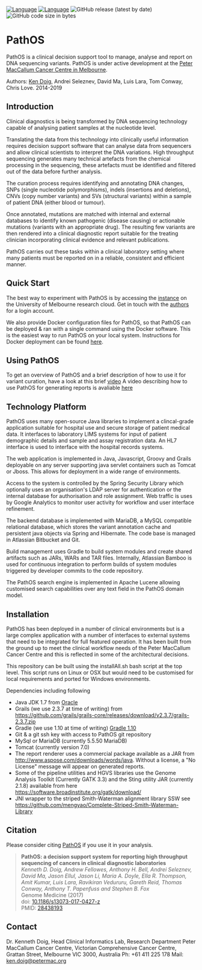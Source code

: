 [![Language](http://img.shields.io/badge/language-java-brightgreen.svg)](https://www.java.com/)
[![Language](http://img.shields.io/badge/language-groovy-orange.svg)](http://groovy-lang.org/)
![GitHub release (latest by date)](https://img.shields.io/github/v/release/papenfussLab/PathOS)
![GitHub code size in bytes](https://img.shields.io/github/languages/code-size/papenfussLab/PathOS)

# PathOS
PathOS is a clinical decision support tool to manage, analyse and report on DNA sequencing variants.
PathOS is under active development at the [Peter MacCallum Cancer Centre in Melbourne](https://www.petermac.org/about/signature-centres/centre-clinical-cancer-genomics/molecular-diagnostic-software).

Authors: [Ken Doig](https://www.petermac.org/users/dr-kenneth-doig), Andrei Seleznev, David Ma, Luis Lara, Tom Conway, Chris Love. 2014-2019 

## Introduction
Clinical diagnostics is being transformed by DNA sequencing technology capable of analysing patient samples at the nucleotide level.

Translating the data from this technology into clinically useful information requires decision support software that can analyse  data from sequencers and allow clinical scientists to interpret the DNA variations.
High throughput sequencing generates many technical artefacts from the chemical processing in the sequencing, these artefacts must be identified and filtered out of the data before further analysis.

The curation process requires identifying and annotating DNA changes, SNPs (single nucleotide polymorphisms), indels (insertions and deletions), CNVs (copy number variants) and SVs (structural variants) within a sample of patient DNA (either blood or tumour).

Once annotated, mutations are matched with internal and external databases to identify known pathogenic (disease causing) or actionable mutations (variants with an appropriate drug).
The resulting few variants are then rendered into a clinical diagnostic report suitable for the treating clinician incorporating clinical evidence and relevant publications.

PathOS carries out these tasks within a clinical laboratory setting where many patients must be reported on in a reliable, consistent and efficient manner.

## Quick Start

The best way to experiment with PathOS is by accessing the [instance](http://115.146.85.170:8123/PathOS) on the University of Melbourne research cloud.
Get in touch with the [authors](mailto:ken.doig@petermac.org) for a login account.

We also provide Docker configuration files for PathOS, so that PathOS can be deployed & ran with a single command using the Docker software. This is the easiest way to run PathOS on your local system. Instructions for Docker deployment can be found [here](https://github.com/PapenfussLab/PathOS/tree/master/Docker).

##  Using PathOS

To get an overview of PathOS and a brief description of how to use it for variant curation, have a look at this brief [video](https://www.dropbox.com/s/529kiku4yjl170g/PathOS%20overview.mov?dl=0) A video describing how to use PathOS for generating reports is avaliable [here](https://www.dropbox.com/s/nid073h1mqxs0cn/PathOS%20report%20builder.mov?dl=0)

## Technology Platform
PathOS uses many open-source Java libraries to implement a clincal-grade application suitable for hospital use and secure storage of patient medical data. It interfaces to laboratory LIMS systems for input of patient demographic details and sample and assay registration data. An HL7 interface is used to interface with the hospital records systems.

The web application is implemented in Java, Javascript, Groovy and Grails deployable on any server supporting java servlet containers such as Tomcat or Jboss.
This allows for deployment in a wide range of environments.

Access to the system is controlled by the Spring Security Library which optionally uses an organisation's LDAP server for authentication or the internal database for authorisation and role assignment.
Web traffic is uses by Google Analytics to monitor user activity for workflow and user interface refinement.

The backend database is implemented with MariaDB, a MySQL compatible relational database, which stores the variant annotation cache and persistent java objects via Spring and Hibernate. The code base is managed in Atlassian Bitbucket and Git.

Build management uses Gradle to build system modules and create shared artifacts such as JARs, WARs and TAR files. Internally, Atlassian Bamboo is used for continuous integration to perform builds of system modules triggered by developer commits to the code repository.

The PathOS search engine is implemented in Apache Lucene allowing customised search capabilities over any text field in the PathOS domain model.

## Installation
PathOS has been deployed in a number of clinical environments but is a large complex application with a number of interfaces to external systems that need to be integrated for full featured operation. It has been built from the ground up to meet the clinical workflow needs of the Peter MacCallum Cancer Centre and this is reflected in some of the architectural decisions. 

This repository can be built using the installAll.sh bash script at the top level. This script runs on Linux or OSX but would need to be customised for local requirements and ported for Windows environments. 


Dependencies including following
- Java JDK 1.7 from [Oracle](http://www.oracle.com/technetwork/java/javase/downloads/java-archive-downloads-javase7-521261.html)
- Grails (we use 2.3.7 at time of writing) from https://github.com/grails/grails-core/releases/download/v2.3.7/grails-2.3.7.zip
- Gradle (we use 1.10 at time of writing) [Gradle 1.10](https://services.gradle.org/distributions/gradle-1.10-bin.zip)
- Git & a git ssh key with access to PathOS git repository
- MySql or MariaDB (currently 5.5.50 MariaDB)
- Tomcat (currently version 7.0)
- The report renderer uses a commercial package available as a JAR from http://www.aspose.com/downloads/words/java. Without a license, a "No License" message will appear on generated reports.
- Some of the pipeline utilities and HGVS libraries use the Genome Analysis Toolkit (Currently GATK 3.3) and the Sting utility JAR (currently 2.1.8) available from here https://software.broadinstitute.org/gatk/download/
- JNI wrapper to the striped Smith-Waterman alignment library SSW see https://github.com/mengyao/Complete-Striped-Smith-Waterman-Library


## Citation
Please consider citing [PathOS](https://genomemedicine.biomedcentral.com/articles/10.1186/s13073-017-0427-z) if you use it in your analysis.

> **PathOS: a decision support system for reporting high throughput sequencing of cancers in clinical diagnostic laboratories** <br/>
> _Kenneth D. Doig, Andrew Fellowes, Anthony H. Bell, Andrei Seleznev, David Ma, Jason Ellul, Jason Li, Maria A. Doyle, Ella R. Thompson, Amit Kumar, Luis Lara, Ravikiran Vedururu, Gareth Reid, Thomas Conway, Anthony T. Papenfuss and Stephen B. Fox_ <br/>
> Genome Medicine (2017) <br/>
> doi: [10.1186/s13073-017-0427-z](https://doi.org/10.1186/s13073-017-0427-z) <br/>
> PMID: [28438193](http://www.ncbi.nlm.nih.gov/pubmed/28438193)

## Contact
Dr. Kenneth Doig, Head Clinical Informatics Lab, Research Department
Peter MacCallum Cancer Centre, Victorian Comprehensive Cancer Centre,
Grattan Street, Melbourne VIC 3000, Australia
Ph: +61 411 225 178 Mail: ken.doig@petermac.org
